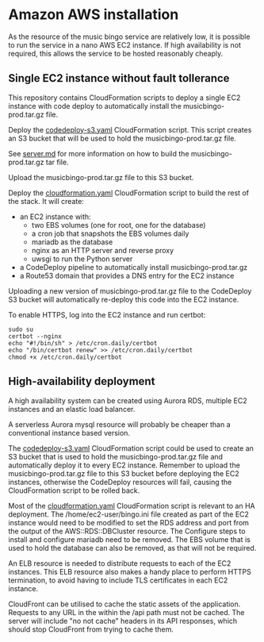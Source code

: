 # Amazon AWS installation

As the resource of the music bingo service are relatively low, it is
possible to run the service in a nano AWS EC2 instance. If high
availability is not required, this allows the service to be hosted
reasonably cheaply.

## Single EC2 instance without fault tollerance

This repository contains CloudFormation scripts to deploy a single EC2
instance with code deploy to automatically install the
musicbingo-prod.tar.gz file.

Deploy the [codedeploy-s3.yaml](../musicbingo/server/aws/codedeploy-s3.yaml)
CloudFormation script. This script creates an S3 bucket that will be used to
hold the musicbingo-prod.tar.gz file.

See [server.md](server.md) for more information on how to build the
musicbingo-prod.tar.gz tar file.

Upload the musicbingo-prod.tar.gz file to this S3 bucket.

Deploy the [cloudformation.yaml](../musicbingo/server/aws/cloudformation.yaml)
CloudFormation script to build the rest of the stack. It will create:

* an EC2 instance with:
    * two EBS volumes (one for root, one for the database)
    * a cron job that snapshots the EBS volumes daily
    * mariadb as the database
    * nginx as an HTTP server and reverse proxy
    * uwsgi to run the Python server
* a CodeDeploy pipeline to automatically install musicbingo-prod.tar.gz
* a Route53 domain that provides a DNS entry for the EC2 instance

Uploading a new version of musicbingo-prod.tar.gz file to the
CodeDeploy S3 bucket will automatically re-deploy this code into the
EC2 instance.

To enable HTTPS, log into the EC2 instance and run certbot:

    sudo su
    certbot --nginx
    echo "#!/bin/sh" > /etc/cron.daily/certbot
    echo "/bin/certbot renew" >> /etc/cron.daily/certbot
    chmod +x /etc/cron.daily/certbot

## High-availability deployment

A high availability system can be created using Aurora RDS,
multiple EC2 instances and an elastic load balancer.

A serverless Aurora mysql resource will probably be cheaper than a
conventional instance based version.

The [codedeploy-s3.yaml](../musicbingo/server/aws/codedeploy-s3.yaml)
CloudFormation script could be used to create an S3 bucket that is used to
hold the musicbingo-prod.tar.gz file and automatically deploy it to every
EC2 instance. Remember to upload the musicbingo-prod.tar.gz file to this
S3 bucket before deploying the EC2 instances, otherwise the CodeDeploy
resources will fail, causing the CloudFormation script to be rolled
back.

Most of the [cloudformation.yaml](../musicbingo/server/aws/cloudformation.yaml)
CloudFormation script is relevant to an HA deployment. The
/home/ec2-user/bingo.ini file created as part of the EC2 instance would
need to be modified to set the RDS address and port from the output of
the AWS::RDS::DBCluster resource. The Configure steps to install and
configure mariadb need to be removed. The EBS volume that is used to
hold the database can also be removed, as that will not be required.

An ELB resource is needed to distribute requests to each of the EC2
instances. This ELB resource also makes a handy place to perform HTTPS
termination, to avoid having to include TLS certificates in each EC2
instance.

CloudFront can be utilised to cache the static assets of the
application. Requests to any URL in the within the /api path must not
be cached. The server will include "no not cache" headers in its API
responses, which should stop CloudFront from trying to cache them.
